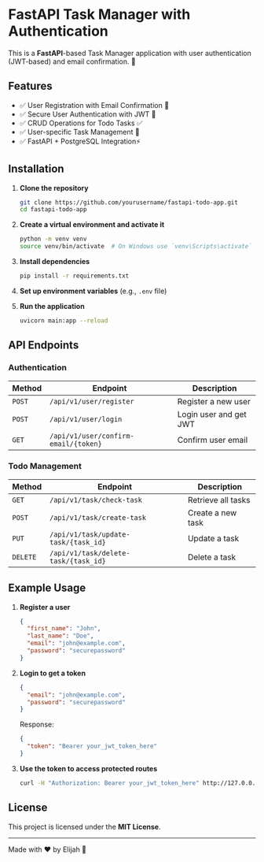 # FastAPI Task Manager with Authentication

This is a **FastAPI**-based Task Manager application with user authentication (JWT-based) and email confirmation. 🚀

## Features

- ✅ User Registration with Email Confirmation 📧
- ✅ Secure User Authentication with JWT 🔐
- ✅ CRUD Operations for Todo Tasks ✅
- ✅ User-specific Task Management 📝
- ✅ FastAPI + PostgreSQL Integration⚡

## Installation

1. **Clone the repository**

   ```bash
   git clone https://github.com/yourusername/fastapi-todo-app.git
   cd fastapi-todo-app
   ```

2. **Create a virtual environment and activate it**

   ```bash
   python -m venv venv
   source venv/bin/activate  # On Windows use `venv\Scripts\activate`
   ```

3. **Install dependencies**

   ```bash
   pip install -r requirements.txt
   ```

4. **Set up environment variables** (e.g., `.env` file)

5. **Run the application**

   ```bash
   uvicorn main:app --reload
   ```

## API Endpoints

### Authentication

| Method | Endpoint | Description |
|--------|---------|-------------|
| `POST` | `/api/v1/user/register` | Register a new user |
| `POST` | `/api/v1/user/login` | Login user and get JWT |
| `GET`  | `/api/v1/user/confirm-email/{token}` | Confirm user email |

### Todo Management

| Method | Endpoint | Description |
|--------|---------|-------------|
| `GET`  | `/api/v1/task/check-task` | Retrieve all tasks |
| `POST` | `/api/v1/task/create-task` | Create a new task |
| `PUT`  | `/api/v1/task/update-task/{task_id}` | Update a task |
| `DELETE` | `/api/v1/task/delete-task/{task_id}` | Delete a task |

## Example Usage

1. **Register a user**

   ```json
   {
     "first_name": "John",
     "last_name": "Doe",
     "email": "john@example.com",
     "password": "securepassword"
   }
   ```

2. **Login to get a token**

   ```json
   {
     "email": "john@example.com",
     "password": "securepassword"
   }
   ```

   Response:

   ```json
   {
     "token": "Bearer your_jwt_token_here"
   }
   ```

3. **Use the token to access protected routes**

   ```bash
   curl -H "Authorization: Bearer your_jwt_token_here" http://127.0.0.1:8000/api/v1/check-task
   ```

## License

This project is licensed under the **MIT License**.

---

Made with ❤️ by Elijah 🚀
